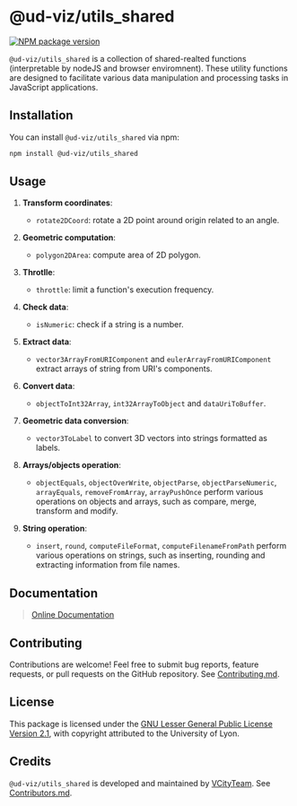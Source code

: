 # @ud-viz/utils_shared

[![NPM package version](https://badgen.net/npm/v/@ud-viz/utils_shared)](https://npmjs.com/package/@ud-viz/utils_shared)


`@ud-viz/utils_shared` is a collection of shared-realted functions (interpretable by nodeJS and browser enviromnent). These utility functions are designed to facilitate various data manipulation and processing tasks in JavaScript applications.

## Installation 

You can install `@ud-viz/utils_shared` via npm:

```bash
npm install @ud-viz/utils_shared
```

## Usage

1. **Transform coordinates**:
   - `rotate2DCoord`: rotate a 2D point around origin related to an angle. 

2. **Geometric computation**:
   - `polygon2DArea`: compute area of 2D polygon.

3. **Throtlle**:
   - `throttle`: limit a function's execution frequency.

4. **Check data**:
   - `isNumeric`: check if a string is a number.

5. **Extract data**:
   - `vector3ArrayFromURIComponent` and `eulerArrayFromURIComponent` extract arrays of string from URI's components.

6. **Convert data**:
   -  `objectToInt32Array`, `int32ArrayToObject` and `dataUriToBuffer`.

7. **Geometric data conversion**:
   - `vector3ToLabel` to convert 3D vectors into strings formatted as labels.


8. **Arrays/objects operation**:
   - `objectEquals`, `objectOverWrite`, `objectParse`, `objectParseNumeric`, `arrayEquals`, `removeFromArray`, `arrayPushOnce` perform various operations on objects and arrays, such as compare, merge, transform and modify.

9. **String operation**:
   - `insert`, `round`, `computeFileFormat`, `computeFilenameFromPath` perform various operations on strings, such as inserting, rounding and extracting information from file names.



## Documentation

> [Online Documentation](https://vcityteam.github.io/UD-Viz/html/utils_shared/)

## Contributing

Contributions are welcome! Feel free to submit bug reports, feature requests, or pull requests on the GitHub repository. See [Contributing.md](https://github.com/VCityTeam/UD-Viz/blob/master/docs/static/Contributing.md).

## License

This package is licensed under the [GNU Lesser General Public License Version 2.1](https://github.com/VCityTeam/UD-Viz/blob/master/LICENSE.md), with copyright attributed to the University of Lyon.

## Credits

`@ud-viz/utils_shared` is developed and maintained by [VCityTeam](https://github.com/VCityTeam). See [Contributors.md](https://github.com/VCityTeam/UD-Viz/blob/master/docs/static/Contributors.md).
